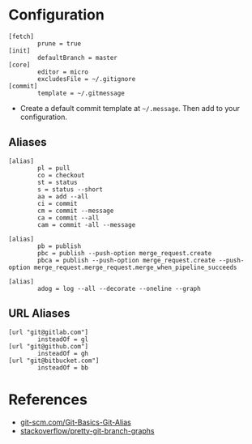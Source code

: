 # Configuration
```
[fetch]
        prune = true
[init]
        defaultBranch = master
[core]
        editor = micro
        excludesFile = ~/.gitignore
[commit]
        template = ~/.gitmessage
```
* Create a default commit template at `~/.message`. Then add to your configuration.

## Aliases
```
[alias]
        pl = pull
        co = checkout
        st = status
        s = status --short
        aa = add --all
        ci = commit
        cm = commit --message
        ca = commit --all
        cam = commit -all --message
```
```
[alias]
        pb = publish
        pbc = publish --push-option merge_request.create
        pbca = publish --push-option merge_request.create --push-option merge_request.merge_request.merge_when_pipeline_succeeds
```
```
[alias]
        adog = log --all --decorate --oneline --graph
```

## URL Aliases
```
[url "git@gitlab.com"]
        insteadOf = gl
[url "git@github.com"]
        insteadOf = gh
[url "git@bitbucket.com"]
        insteadOf = bb
```

# References
* [git-scm.com/Git-Basics-Git-Alias](http://git-scm.com/book/en/v2/Git-Basics-Git-Aliases)
* [stackoverflow/pretty-git-branch-graphs](https://stackoverflow.com/questions/1057564/pretty-git-branch-graphs)
